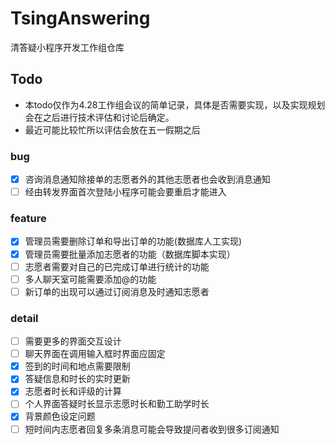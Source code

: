 # TsingAnswering
清答疑小程序开发工作组仓库

## Todo

- 本todo仅作为4.28工作组会议的简单记录，具体是否需要实现，以及实现规划会在之后进行技术评估和讨论后确定。
- 最近可能比较忙所以评估会放在五一假期之后

### bug

- [x] 咨询消息通知除接单的志愿者外的其他志愿者也会收到消息通知
- [ ] 经由转发界面首次登陆小程序可能会要重启才能进入

### feature

- [x] 管理员需要删除订单和导出订单的功能(数据库人工实现)
- [x] 管理员需要批量添加志愿者的功能（数据库脚本实现）
- [ ] 志愿者需要对自己的已完成订单进行统计的功能
- [ ] 多人聊天室可能需要添加@的功能
- [ ] 新订单的出现可以通过订阅消息及时通知志愿者

### detail

- [ ] 需要更多的界面交互设计
- [ ] 聊天界面在调用输入框时界面应固定
- [x] 签到的时间和地点需要限制
- [x] 答疑信息和时长的实时更新
- [x] 志愿者时长和评级的计算
- [ ] 个人界面答疑时长显示志愿时长和勤工助学时长
- [x] 背景颜色设定问题
- [ ] 短时间内志愿者回复多条消息可能会导致提问者收到很多订阅通知
